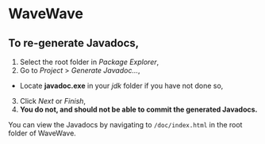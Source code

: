 # WaveWave

## To re-generate Javadocs,

1. Select the root folder in _Package Explorer_,
2. Go to _Project_ > _Generate Javadoc..._,
  * Locate **javadoc.exe** in your _jdk_ folder if you have not done so,
3. Click _Next_ or _Finish_,
4. **You do not, and should not be able to commit the generated Javadocs.**

You can view the Javadocs by navigating to `/doc/index.html` in the root folder of WaveWave.
